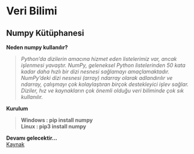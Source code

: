 # Veri Bilimi
## Numpy Kütüphanesi

**Neden numpy kullanılır?**<br>
>*Python’da dizilerin amacına hizmet eden listelerimiz var, ancak işlenmesi yavaştır. NumPy, geleneksel Python listelerinden 50 kata kadar daha hızlı bir dizi nesnesi sağlamayı amaçlamaktadır. NumPy’deki dizi nesnesi (array) ndarray olarak adlandırılır ve ndarray, çalışmayı çok kolaylaştıran birçok destekleyici işlev sağlar. Diziler, hız ve kaynakların çok önemli olduğu veri biliminde çok sık kullanılır.*

**Kurulum**<br>
>**Windows : pip install numpy**<br>
>**Linux : pip3 install numpy**<br>


**Devamı gelecektir...**<br>
[Kaynak](https://kerteriz.net/python-numpy-kullanimi-nedir-ve-nasil-kullanilir/)<br>

